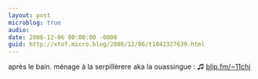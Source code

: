 ```yaml
---
layout: post
microblog: true
audio: 
date: 2008-12-06 00:00:00 -0000
guid: http://xtof.micro.blog/2008/12/06/t1042327639.html
---
```

après le bain. ménage à la serpillèrere aka la ouassingue :   ♫ [blip.fm/~11chj](http://blip.fm/~11chj)
